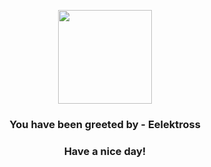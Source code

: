 <p align="center">
    <img src="https://raw.githubusercontent.com/PokeAPI/sprites/master/sprites/pokemon/604.png" width="150" height="150">
</p>
<h3 align="center">You have been greeted by - <b>Eelektross</b></h3>
<h3 align="center">Have a nice day!</h3>
